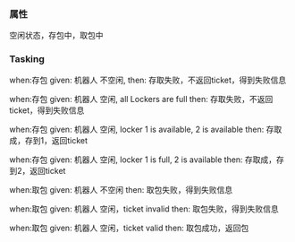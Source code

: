 ### 属性
空闲状态，存包中，取包中

### Tasking

when:存包  given: 机器人 不空闲,                                       then: 存取失败，不返回ticket，得到失败信息

when:存包  given: 机器人 空闲, all Lockers are full                    then: 存取失败，不返回ticket，得到失败信息

when:存包  given: 机器人 空闲, locker 1 is available, 2 is available   then: 存取成，存到1，返回ticket

when:存包  given: 机器人 空闲, locker 1 is full, 2 is available        then: 存取成，存到2，返回ticket

when:取包  given: 机器人 不空闲                                         then: 取包失败，得到失败信息

when:取包  given: 机器人 空闲，ticket invalid                           then: 取包失败，得到失败信息

when:取包  given: 机器人 空闲，ticket valid                             then: 取包成功，返回包